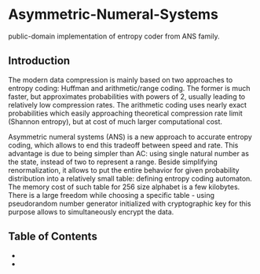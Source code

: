 # Asymmetric-Numeral-Systems

public-domain implementation of entropy coder from ANS family. 

## Introduction   

The modern data compression is mainly based on two approaches to entropy coding: Huffman and arithmetic/range coding. The former is much faster, but approximates probabilities with powers of 2, usually leading to relatively low compression rates. The arithmetic coding uses nearly exact probabilities which easily approaching theoretical compression rate limit (Shannon entropy), but at cost of much larger computational cost. 

Asymmetric numeral systems (ANS) is a new approach to accurate entropy coding, which allows to end this tradeoff between speed and rate. This advantage is due to being simpler than AC: using single natural number as the state, instead of two to represent a range. Beside simplifying renormalization, it allows to put the entire behavior for given probability distribution into a relatively small table: defining entropy coding automaton. The memory cost of such table for 256 size alphabet is a few kilobytes. There is a large freedom while choosing a specific table - using pseudorandom number generator initialized with cryptographic key for this purpose allows to simultaneously encrypt the data.  

## Table of Contents   

* 
* 



